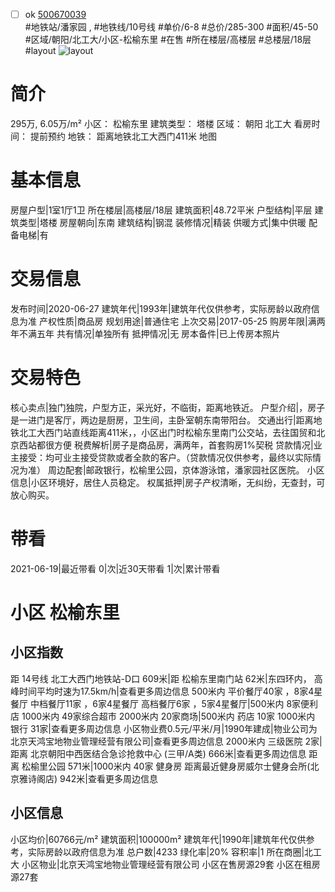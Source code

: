 - [ ] ok [500670039](https://bj.5i5j.com/ershoufang/500670039.html)  
 #地铁站/潘家园 ,  #地铁线/10号线
#单价/6-8 #总价/285-300 #面积/45-50   #区域/朝阳/北工大/小区-松榆东里 #在售 #所在楼层/高楼层 #总楼层/18层 #layout 
![layout](http://image2a.5i5j.com/scm/HOUSE_CUSTOMER/68c299de626c4b1cb2366ce0d6fffb1a.jpg_P5.jpg) 
# 简介 
 295万,  6.05万/m² 
小区： 松榆东里
建筑类型： 塔楼
区域： 朝阳 北工大
看房时间： 提前预约
地铁： 距离地铁北工大西门411米 地图
# 基本信息 
 房屋户型|1室1厅1卫
所在楼层|高楼层/18层
建筑面积|48.72平米
户型结构|平层
建筑类型|塔楼
房屋朝向|东南
建筑结构|钢混
装修情况|精装
供暖方式|集中供暖
配备电梯|有
# 交易信息 
 发布时间|2020-06-27
建筑年代|1993年|建筑年代仅供参考，实际房龄以政府信息为准
产权性质|商品房
规划用途|普通住宅
上次交易|2017-05-25
购房年限|满两年不满五年
共有情况|单独所有
抵押情况|无
房本备件|已上传房本照片
# 交易特色 
 核心卖点|独门独院，户型方正，采光好，不临街，距离地铁近。
户型介绍|，房子是一进门是客厅，两边是厨房，卫生间，主卧室朝东南带阳台。
交通出行|距离地铁北工大西门站直线距离411米，，小区出门时松榆东里南门公交站，去往国贸和北京西站都很方便
税费解析|房子是商品房，满两年，首套购房1%契税
贷款情况|业主接受：均可业主接受贷款或者全款的客户。（贷款情况仅供参考，最终以实际情况为准）
周边配套|邮政银行，松榆里公园，京体游泳馆，潘家园社区医院。
小区信息|小区环境好，居住人员稳定。
权属抵押|房子产权清晰，无纠纷，无查封，可放心购买。
# 带看 
 2021-06-19|最近带看	 0|次|近30天带看	 1|次|累计带看
# 小区 松榆东里
## 小区指数 
 距 14号线 北工大西门地铁站-D口 609米|距 松榆东里南门站 62米|东四环内， 高峰时间平均时速为17.5km/h|查看更多周边信息
500米内 平价餐厅40家 ，8家4星餐厅
中档餐厅11家 ，6家4星餐厅
高档餐厅6家 ，5家4星餐厅|500米内 8家便利店
1000米内 49家综合超市
2000米内 20家商场|500米内 药店 10家
1000米内 银行 31家|查看更多周边信息
小区物业费0.5元/平米/月|1990年建成|物业公司为北京天鸿宝地物业管理经营有限公司|查看更多周边信息
2000米内 三级医院 2家|距离 北京朝阳中西医结合急诊抢救中心 (三甲/A类) 666米|查看更多周边信息
距离 松榆里公园 571米|1000米内 40家 健身房
距离最近健身房威尔士健身会所(北京雅诗阁店) 942米|查看更多周边信息
## 小区信息 
 小区均价|60766元/m²
建筑面积|100000m²
建筑年代|1990年|建筑年代仅供参考，实际房龄以政府信息为准
总户数|4233
绿化率|20%
容积率|1
所在商圈|北工大
小区物业|北京天鸿宝地物业管理经营有限公司
小区在售房源29套
小区在租房源27套
